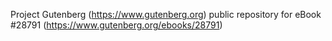 Project Gutenberg (https://www.gutenberg.org) public repository for eBook #28791 (https://www.gutenberg.org/ebooks/28791)
